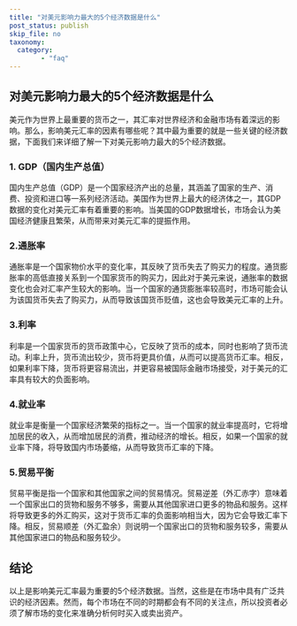 ```yaml
---
title: "对美元影响力最大的5个经济数据是什么"
post_status: publish
skip_file: no
taxonomy:
  category:
        - "faq"
---
```


## 对美元影响力最大的5个经济数据是什么

美元作为世界上最重要的货币之一，其汇率对世界经济和金融市场有着深远的影响。那么，影响美元汇率的因素有哪些呢？其中最为重要的就是一些关键的经济数据，下面我们来详细了解一下对美元影响力最大的5个经济数据。

### 1\. GDP（国内生产总值）

国内生产总值（GDP）是一个国家经济产出的总量，其涵盖了国家的生产、消费、投资和进口等一系列经济活动。美国作为世界上最大的经济体之一，其GDP数据的变化对美元汇率有着重要的影响。当美国的GDP数据增长，市场会认为美国经济健康且繁荣，从而带来对美元汇率的提振作用。

### 2.通胀率

通胀率是一个国家物价水平的变化率，其反映了货币失去了购买力的程度。通货膨胀率的高低直接关系到一个国家货币的购买力，因此对于美元来说，通胀率的数据变化也会对汇率产生较大的影响。当一个国家的通货膨胀率较高时，市场可能会认为该国货币失去了购买力，从而导致该国货币贬值，这也会导致美元汇率的上升。

### 3.利率

利率是一个国家货币的货币政策中心，它反映了货币的成本，同时也影响了货币流动。利率上升，货币流出较少，货币将更具价值，从而可以提高货币汇率。相反，如果利率下降，货币将更容易流出，并更容易被国际金融市场接受，对于美元的汇率具有较大的负面影响。

### 4.就业率

就业率是衡量一个国家经济繁荣的指标之一。当一个国家的就业率提高时，它将增加居民的收入，从而增加居民的消费，推动经济的增长。相反，如果一个国家的就业率下降，将导致国内市场萎缩，从而导致货币汇率的下降。

### 5.贸易平衡

贸易平衡是指一个国家和其他国家之间的贸易情况。贸易逆差（外汇赤字）意味着一个国家出口的货物和服务不够多，需要从其他国家进口更多的物品和服务。这样将导致更多的外汇购买，这对于货币汇率的负面影响相当大，因为它会导致汇率下降。相反，贸易顺差（外汇盈余）则说明一个国家出口的货物和服务较多，需要从其他国家进口的物品和服务较少。

## 结论

以上是影响美元汇率最为重要的5个经济数据。当然，这些是在市场中具有广泛共识的经济因素。然而，每个市场在不同的时期都会有不同的关注点，所以投资者必须了解市场的变化来准确分析何时买入或卖出资产。
